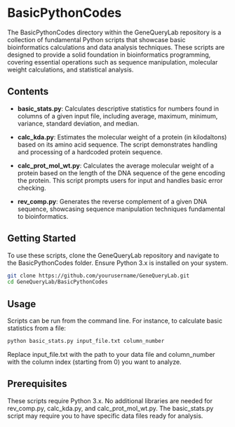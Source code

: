 # BasicPythonCodes

The BasicPythonCodes directory within the GeneQueryLab repository is a collection of fundamental Python scripts that showcase basic bioinformatics calculations and data analysis techniques. These scripts are designed to provide a solid foundation in bioinformatics programming, covering essential operations such as sequence manipulation, molecular weight calculations, and statistical analysis.

## Contents

- **basic_stats.py**: Calculates descriptive statistics for numbers found in columns of a given input file, including average, maximum, minimum, variance, standard deviation, and median.

- **calc_kda.py**: Estimates the molecular weight of a protein (in kilodaltons) based on its amino acid sequence. The script demonstrates handling and processing of a hardcoded protein sequence.

- **calc_prot_mol_wt.py**: Calculates the average molecular weight of a protein based on the length of the DNA sequence of the gene encoding the protein. This script prompts users for input and handles basic error checking.

- **rev_comp.py**: Generates the reverse complement of a given DNA sequence, showcasing sequence manipulation techniques fundamental to bioinformatics.

## Getting Started

To use these scripts, clone the GeneQueryLab repository and navigate to the BasicPythonCodes folder. Ensure Python 3.x is installed on your system.

```bash
git clone https://github.com/yourusername/GeneQueryLab.git
cd GeneQueryLab/BasicPythonCodes
```

## Usage
Scripts can be run from the command line. For instance, to calculate basic statistics from a file:
```bash
python basic_stats.py input_file.txt column_number
```
Replace input_file.txt with the path to your data file and column_number with the column index (starting from 0) you want to analyze.

## Prerequisites
These scripts require Python 3.x. No additional libraries are needed for rev_comp.py, calc_kda.py, and calc_prot_mol_wt.py. The basic_stats.py script may require you to have specific data files ready for analysis.
